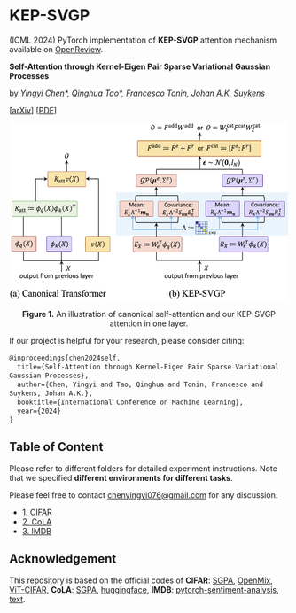 # KEP-SVGP
(ICML 2024) PyTorch implementation of **KEP-SVGP** attention mechanism available on [OpenReview](https://openreview.net/forum?id=4RqG4K5UwL).

**Self-Attention through Kernel-Eigen Pair Sparse Variational Gaussian Processes**

by *[Yingyi Chen*](https://yingyichen-cyy.github.io/),
[Qinghua Tao*](https://qinghua-tao.github.io/), 
[Francesco Tonin](https://taralloc.github.io/), 
[Johan A.K. Suykens](https://www.esat.kuleuven.be/sista/members/suykens.html)*

[[arXiv](https://arxiv.org/abs/2402.01476)]
[[PDF](https://openreview.net/forum?id=4RqG4K5UwL)]
<!-- [[Video](https://nips.cc/virtual/2023/poster/71144)] -->
<!-- [[Poster](https://yingyichen-cyy.github.io/Primal-Attention/resrc/poster.pdf)] -->
<!-- [[Project Page](https://yingyichen-cyy.github.io/Primal-Attention/)] -->

<p align="center">
<img src="./img/workflow.jpeg" height = "320" alt="" align=center />
<br><br>
<b>Figure 1.</b> An illustration of canonical self-attention and our KEP-SVGP attention in one layer.
</p>

If our project is helpful for your research, please consider citing:
``` 
@inproceedings{chen2024self,
  title={Self-Attention through Kernel-Eigen Pair Sparse Variational Gaussian Processes},
  author={Chen, Yingyi and Tao, Qinghua and Tonin, Francesco and Suykens, Johan A.K.},
  booktitle={International Conference on Machine Learning},
  year={2024}
}
```

## Table of Content
Please refer to different folders for detailed experiment instructions. 
Note that we specified **different environments for different tasks**.

Please feel free to contact chenyingyi076@gmail.com for any discussion.

* [1. CIFAR](https://github.com/yingyichen-cyy/KEP-SVGP/tree/master/CIFAR)
* [2. CoLA](https://github.com/yingyichen-cyy/KEP-SVGP/tree/master/CoLA)
* [3. IMDB](https://github.com/yingyichen-cyy/KEP-SVGP/tree/master/IMDB)

## Acknowledgement
This repository is based on the official codes of 
**CIFAR**:
[SGPA](https://github.com/chenw20/SGPA/), 
[OpenMix](https://github.com/Impression2805/OpenMix),
[ViT-CIFAR](https://github.com/omihub777/ViT-CIFAR/tree/main),
**CoLA**:
[SGPA](https://github.com/chenw20/SGPA/),
[huggingface](https://github.com/huggingface/transformers/blob/v4.36.1/src/transformers/models/bert/modeling_bert.py),
**IMDB**:
[pytorch-sentiment-analysis](https://github.com/bentrevett/pytorch-sentiment-analysis/tree/master), 
[text](https://github.com/pytorch/text).
